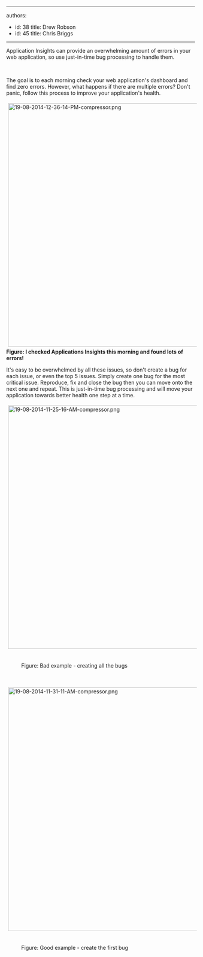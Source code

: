 

---
authors:
  - id: 38
    title: Drew Robson
  - id: 45
    title: Chris Briggs
---




<span class='intro'> ​​Application Insights can provide an overwhelming amount of errors in your web application, so use just-in-time bug processing to handle them. </span>

<p><br></p><p>​​The goal is to each morning check your web application's dashboard and find zero errors. However, what happens if there are multiple errors? Don't panic, follow this process to improve your application's health.</p><p><img src="/WebSites/RulesToBetterApplicationInsights/PublishingImages/Pages/Do-you-know-the-process-to-improve-the-health-of-your-web-application/19-08-2014-12-36-14-PM-compressor.png" alt="19-08-2014-12-36-14-PM-compressor.png" style="margin&#58;5px;width&#58;650px;" /><br><strong>Figure&#58; I checked Applications Insights this morning and found lots of errors!</strong></p><p>It's easy to be overwhelmed by all these issues, so don't create a bug for each issue, or even the top 5 issues. Simply create one bug for the most critical issue. Reproduce, fix and close&#160;the bug&#160;then you can move onto the next one and repeat. This is just-in-time bug processing and will move your application towards better health one step at a time.</p><p><img src="/WebSites/RulesToBetterApplicationInsights/PublishingImages/Pages/Do-you-know-the-process-to-improve-the-health-of-your-web-application/19-08-2014-11-25-16-AM-compressor.png" alt="19-08-2014-11-25-16-AM-compressor.png" style="margin&#58;5px;width&#58;650px;" />&#160;</p><dd class="ssw15-rteElement-FigureBad">Figure&#58; Bad example - creating all the bugs</dd><p><br></p><p><img src="/WebSites/RulesToBetterApplicationInsights/PublishingImages/Pages/Do-you-know-the-process-to-improve-the-health-of-your-web-application/19-08-2014-11-31-11-AM-compressor.png" alt="19-08-2014-11-31-11-AM-compressor.png" style="margin&#58;5px;width&#58;650px;" />&#160;</p><dd class="ssw15-rteElement-FigureGood">Figure&#58; Good example - create the first bug</dd><p><br></p>


